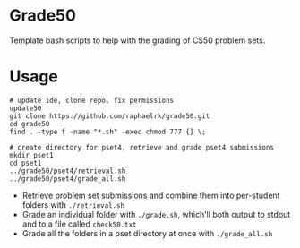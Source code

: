 # Grade50
Template bash scripts to help with the grading of CS50 problem sets.

# Usage
```
# update ide, clone repo, fix permissions
update50
git clone https://github.com/raphaelrk/grade50.git
cd grade50
find . -type f -name "*.sh" -exec chmod 777 {} \;

# create directory for pset4, retrieve and grade pset4 submissions
mkdir pset1
cd pset1
../grade50/pset4/retrieval.sh
../grade50/pset4/grade_all.sh
```

- Retrieve problem set submissions and combine them into per-student folders with `./retrieval.sh`
- Grade an individual folder with `./grade.sh`, which'll both output to stdout and to a file called `check50.txt`
- Grade all the folders in a pset directory at once with `./grade_all.sh`

